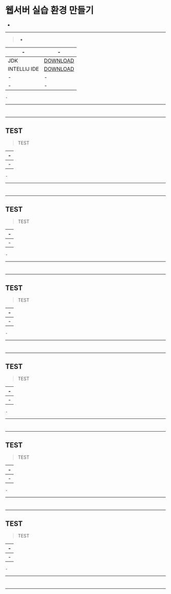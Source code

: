 # 웹서버 실습 환경 만들기

-
---
> - <br>

|-|-|
|-|-|
|JDK|[DOWNLOAD](https://jdk.java.net/archive/)|
|INTELLIJ IDE|[DOWNLOAD](https://www.jetbrains.com/ko-kr/idea/download/?section=windows)|
|-|-|
|-|-|

```
-
```

---
#
---

TEST
---
> TEST <br>

|-|
|-|
|-|

```
-
```

---
#
---

TEST
---
> TEST <br>

|-|
|-|
|-|

```
-
```

---
#
---

TEST
---
> TEST <br>

|-|
|-|
|-|

```
-
```

---
#
---

TEST
---
> TEST <br>

|-|
|-|
|-|

```
-
```

---
#
---

TEST
---
> TEST <br>

|-|
|-|
|-|

```
-
```

---
#
---

TEST
---
> TEST <br>

|-|
|-|
|-|

```
-
```

---
#
---
